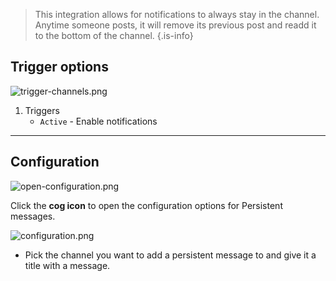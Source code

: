 > This integration allows for notifications to always stay in the channel. Anytime someone posts, it will remove its previous post and readd it to the bottom of the channel.
{.is-info}

## Trigger options

![trigger-channels.png](/persistent/trigger-channels.png)

1. Triggers
    - `Active` - Enable notifications

---

## Configuration

![open-configuration.png](/persistent/open-configuration.png)

Click the **cog icon** to open the configuration options for Persistent messages.

![configuration.png](/persistent/configuration.png)

- Pick the channel you want to add a persistent message to and give it a title with a message.
